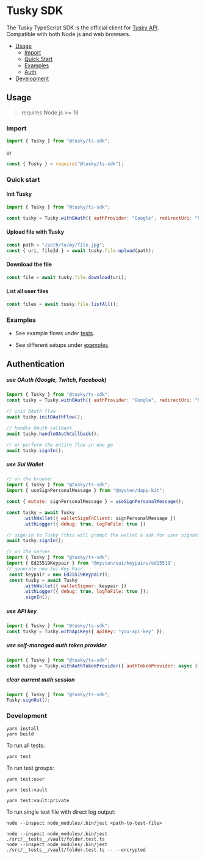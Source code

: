 # Tusky SDK

The Tusky TypeScript SDK is the official client for [Tusky API](https://docs.tusky.io/).\
Compatible with both Node.js and web browsers.


- [Usage](#usage)
  - [Import](#import)
  - [Quick Start](#quick-start)
  - [Examples](#examples)
  - [Auth](#authentication)
- [Development](#development)

## Usage
> requires Node.js >= 18

### Import
```js
import { Tusky } from "@tusky/ts-sdk";
```
or
```js
const { Tusky } = require("@tusky/ts-sdk");
```

### Quick start

#### Init Tusky
```js
import { Tusky } from "@tusky/ts-sdk";

const tusky = Tusky.withOAuth({ authProvider: "Google", redirectUri: "http://localhost:3000" });
```

#### Upload file with Tusky
```js
const path = "/path/to/my/file.jpg";
const { uri, fileId } = await tusky.file.upload(path);
```

#### Download the file
```js
const file = await tusky.file.download(uri);
```

#### List all user files
```js
const files = await tusky.file.listAll();
```

### Examples
- See example flows under [tests](src/__tests__).

- See different setups under [examples](examples).

## Authentication

##### use OAuth (Google, Twitch, Facebook)
```js
import { Tusky } from "@tusky/ts-sdk";
const tusky = Tusky.withOAuth({ authProvider: "Google", redirectUri: "http://localhost:3000" });

// init OAuth flow
await tusky.initOAuthFlow();

// handle OAuth callback
await tusky.handleOAuthCallback();

// or perform the entire flow in one go
await tusky.signIn();
```

##### use Sui Wallet
```js
// on the browser
import { Tusky } from "@tusky/ts-sdk";
import { useSignPersonalMessage } from "@mysten/dapp-kit";

const { mutate: signPersonalMessage } = useSignPersonalMessage();

const tusky = await Tusky
      .withWallet({ walletSignFnClient: signPersonalMessage })
      .withLogger({ debug: true, logToFile: true })

// sign-in to Tusky (this will prompt the wallet & ask for user signature)
await tusky.signIn();
```

```js
// on the server
import { Tusky } from "@tusky/ts-sdk";
import { Ed25519Keypair } from '@mysten/sui/keypairs/ed25519';
// generate new Sui Key Pair
 const keypair = new Ed25519Keypair();
 const tusky = await Tusky
      .withWallet({ walletSigner: keypair })
      .withLogger({ debug: true, logToFile: true });
      .signIn();
```

##### use API key
```js
import { Tusky } from "@tusky/ts-sdk";
const tusky = Tusky.withApiKey({ apiKey: "you-api-key" });
```

##### use self-managed auth token provider
```js
import { Tusky } from "@tusky/ts-sdk";
const tusky = Tusky.withAuthTokenProvider({ authTokenProvider: async () => "your-self-managed-jwt" });
```

##### clear current auth session
```js
import { Tusky } from "@tusky/ts-sdk";
Tusky.signOut();
```

### Development
```
yarn install
yarn build
```

To run all tests:
```
yarn test
```

To run test groups:
```
yarn test:user

yarn test:vault

yarn test:vault:private
```

To run single test file with direct log output:
```
node --inspect node_modules/.bin/jest <path-to-test-file>

node --inspect node_modules/.bin/jest ./src/__tests__/vault/folder.test.ts
node --inspect node_modules/.bin/jest ./src/__tests__/vault/folder.test.ts -- --encrypted
```